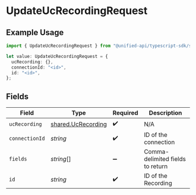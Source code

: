 # UpdateUcRecordingRequest

## Example Usage

```typescript
import { UpdateUcRecordingRequest } from "@unified-api/typescript-sdk/sdk/models/operations";

let value: UpdateUcRecordingRequest = {
  ucRecording: {},
  connectionId: "<id>",
  id: "<id>",
};
```

## Fields

| Field                                                           | Type                                                            | Required                                                        | Description                                                     |
| --------------------------------------------------------------- | --------------------------------------------------------------- | --------------------------------------------------------------- | --------------------------------------------------------------- |
| `ucRecording`                                                   | [shared.UcRecording](../../../sdk/models/shared/ucrecording.md) | :heavy_check_mark:                                              | N/A                                                             |
| `connectionId`                                                  | *string*                                                        | :heavy_check_mark:                                              | ID of the connection                                            |
| `fields`                                                        | *string*[]                                                      | :heavy_minus_sign:                                              | Comma-delimited fields to return                                |
| `id`                                                            | *string*                                                        | :heavy_check_mark:                                              | ID of the Recording                                             |